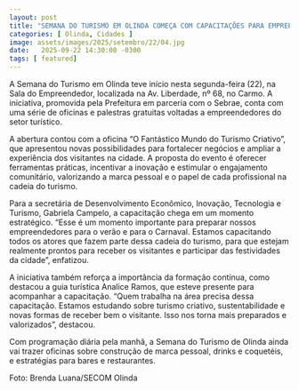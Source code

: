 ```yaml
---
layout: post
title: "SEMANA DO TURISMO EM OLINDA COMEÇA COM CAPACITAÇÕES PARA EMPREENDEDORES"
categories: [ Olinda, Cidades ]
image: assets/images/2025/setembro/22/04.jpg
date:   2025-09-22 14:30:00 -0300
tags: [ featured]
---
```

A Semana do Turismo em Olinda teve início nesta segunda-feira (22), na Sala do Empreendedor, localizada na Av. Liberdade, nº 68, no Carmo. A iniciativa, promovida pela Prefeitura em parceria com o Sebrae, conta com uma série de oficinas e palestras gratuitas voltadas a empreendedores do setor turístico.

A abertura contou com a oficina “O Fantástico Mundo do Turismo Criativo”, que apresentou novas possibilidades para fortalecer negócios e ampliar a experiência dos visitantes na cidade. A proposta do evento é oferecer ferramentas práticas, incentivar a inovação e estimular o engajamento comunitário, valorizando a marca pessoal e o papel de cada profissional na cadeia do turismo.

Para a secretária de Desenvolvimento Econômico, Inovação, Tecnologia e Turismo, Gabriela Campelo, a capacitação chega em um momento estratégico. “Esse é um momento importante para preparar nossos empreendedores para o verão e para o Carnaval. Estamos capacitando todos os atores que fazem parte dessa cadeia do turismo, para que estejam realmente prontos para receber os visitantes e participar das festividades da cidade”, enfatizou.

A iniciativa também reforça a importância da formação contínua, como destacou a guia turística Analice Ramos, que esteve presente para acompanhar a capacitação. “Quem trabalha na área precisa dessa capacitação. Estamos estudando sobre turismo criativo, sustentabilidade e novas formas de receber bem o visitante. Isso nos torna mais preparados e valorizados”, destacou.

Com programação diária pela manhã, a Semana do Turismo de Olinda ainda vai trazer oficinas sobre construção de marca pessoal, drinks e coquetéis,  e estratégias para bares e restaurantes.

Foto: Brenda Luana/SECOM Olinda